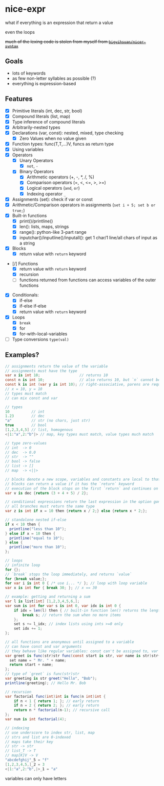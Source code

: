 # nice-expr

what if everything is an expression that return a value

even the loops

~~much of the lexing code is stolen from myself from [`bigyihsuan/nicer-syntax`](https://github.com/bigyihsuan/nicer-syntax/)~~

## Goals

* lots of keywords
* as few non-letter syllables as possible (?)
* everything is expression-based

## Features

* [x] Primitive literals (int, dec, str, bool)
* [x] Compound literals (list, map)
* [x] Type inference of compound literals
* [x] Arbitrarily-nested types
* [x] Declarations (var, const): nested, mixed, type checking
  * [x] Zero Values when no value given
* [x] Function types: func(T,T,...)V, funcs as return type
* [x] Using variables
* [x] Operators
  * [x] Unary Operators
    * [x] `not`, `-`
  * [x] Binary Operators
    * [x] Arithmetic operators (+, -, *, /, %)
    * [x] Comparison operators (=, <, <=, >, >=)
    * [x] Logical operators (`and`, `or`)
    * [x] Indexing operator `_`
* [x] Assignments (set): check if var or const
* [x] Arithmetic/Comparison operators in assignments (`set i + 5; set b or true;`)
* [x] Built-in functions
  * [x] print()/printline()
  * [x] len(): lists, maps, strings
  * [x] range(): python-like 3-part range
  * [x] inputchar()/inputline()/inputall(): get 1 char/1 line/all chars of input as a string
* [x] Blocks
  * [x] return value with `return` keyword
* [/] Functions
  * [x] return value with `return` keyword
  * [x] recursion
  * [ ] functions returned from functions can access variables of the outer functions
* [x] Conditionals:
  * [x] if-else
  * [x] if-else if-else
  * [x] return value with `return` keyword
* [x] Loops
  * [x] `break`
  * [x] for
  * [x] for-with-local-variables
* [ ] Type conversions `type(val)`

## Examples?

```cs
// assignments return the value of the variable
// assignments must have the type
var x is int 10;                  // returns 10
const n is int 10;                // also returns 10, but `n` cannot be have its value changed
const k is int (var y is int 10); // right-associative, parens are required
// x = 10, y = 10
// types must match
// can mix const and var

// types
10          // int
1.23        // dec
"a"         // str (no chars, just str)
true        // bool
[1,2,3,4,5] // list, homogenous
<|1:"a",2:"b"|> // map, key types must match, value types much match

// type zero-values
// int  -> 0
// dec  -> 0.0
// str  -> ""
// bool -> false
// list -> []
// map  -> <||>

// blocks denote a new scope, variables and constants are local to that block
// blocks can return a value if it has the `return` keyword
// execution of the block stops on the first `return` and continues on the outside of the block
var v is dec {return (3 + 4 + 5) / 2};

// conditional expressions return the last expression in the option gone down
// all branches must return the same type
var z is int if x = 10 then {return x / 2;} else {return x * 2;};

// standalone nested if-else
if x < 10 then {
  printline("less than 10");
} else if x = 10 then {
  printline("equal to 10");
} else {
  printline("more than 10");
};

// loops
// infinite loop
for {};
// `break` stops the loop immediately, and returns `value`
for {break value;};
for var i is int 0 { /* use i... */ }; // loop with loop variable
var x is int for { break 30; }; // x == 30

// example: getting and returning a sum
var l is list[int] [1,2,3,4,5,6,];
var sum is int for var s is int 0, var idx is int 0 {
    if idx = len(l) then { // built-in function len() returns the length
        break s; // return the sum when no more items
    };
    set s += l_idx; // index lists using ints >=0 only
    set idx += 1;
};

// all functions are anonymous until assigned to a variable
// can have const and var arguments
// they behave like regular variables: const can't be assigned to, var can
var greet is func(str)str func(const start is str, var name is str)str{
  set name = " Mr. " + name;
  return start + name;
};
// type of `greet` is func(str)str
var greeting is str greet("Hello", "Bob");
printline(greeting); // Hello Mr. Bob

// recursion
var factorial func(int)int is func(n int)int {
    if n < 1 { return 1; }; // early return
    if n = 2 { return 2; }; // early return
    return n * factorial(n-1); // recursive call
};
var num is int factorial(4);

// indexing
// use underscore to index str, list, map
// strs and list are 0-indexed
// maps take their key
// str -> str
// list_T -> T
// map[K]V -> V
"abcdefghij"_5 = "f"
[1,2,3,4,5,]_2 = 3
<|1:"a",2:"b",|>_1 = "a"
```

variables can only have letters
